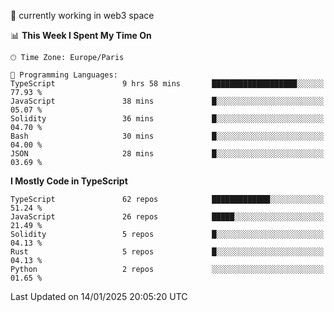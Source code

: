 🔭 currently working in web3 space

<!--START_SECTION:waka-->
📊 **This Week I Spent My Time On** 

```text
🕑︎ Time Zone: Europe/Paris

💬 Programming Languages: 
TypeScript               9 hrs 58 mins       ███████████████████░░░░░░   77.93 % 
JavaScript               38 mins             █░░░░░░░░░░░░░░░░░░░░░░░░   05.07 % 
Solidity                 36 mins             █░░░░░░░░░░░░░░░░░░░░░░░░   04.70 % 
Bash                     30 mins             █░░░░░░░░░░░░░░░░░░░░░░░░   04.00 % 
JSON                     28 mins             █░░░░░░░░░░░░░░░░░░░░░░░░   03.69 % 
```

**I Mostly Code in TypeScript** 

```text
TypeScript               62 repos            █████████████░░░░░░░░░░░░   51.24 % 
JavaScript               26 repos            █████░░░░░░░░░░░░░░░░░░░░   21.49 % 
Solidity                 5 repos             █░░░░░░░░░░░░░░░░░░░░░░░░   04.13 % 
Rust                     5 repos             █░░░░░░░░░░░░░░░░░░░░░░░░   04.13 % 
Python                   2 repos             ░░░░░░░░░░░░░░░░░░░░░░░░░   01.65 % 
```




 Last Updated on 14/01/2025 20:05:20 UTC
<!--END_SECTION:waka-->

